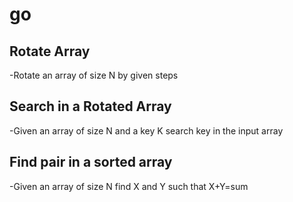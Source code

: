 # go

## Rotate Array
-Rotate an array of size N by given steps

## Search in a Rotated Array
-Given an array of size N and a key K search key in the input array

## Find pair in a sorted array 
-Given an array of size N find X and Y such that X+Y=sum


